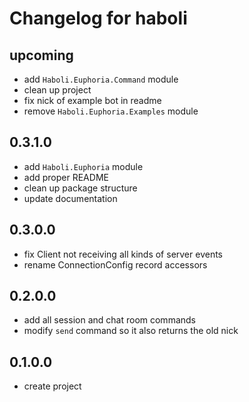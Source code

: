 # Changelog for haboli

## upcoming
- add `Haboli.Euphoria.Command` module
- clean up project
- fix nick of example bot in readme
- remove `Haboli.Euphoria.Examples` module

## 0.3.1.0
- add `Haboli.Euphoria` module
- add proper README
- clean up package structure
- update documentation

## 0.3.0.0
- fix Client not receiving all kinds of server events
- rename ConnectionConfig record accessors

## 0.2.0.0
- add all session and chat room commands
- modify `send` command so it also returns the old nick

## 0.1.0.0
- create project
